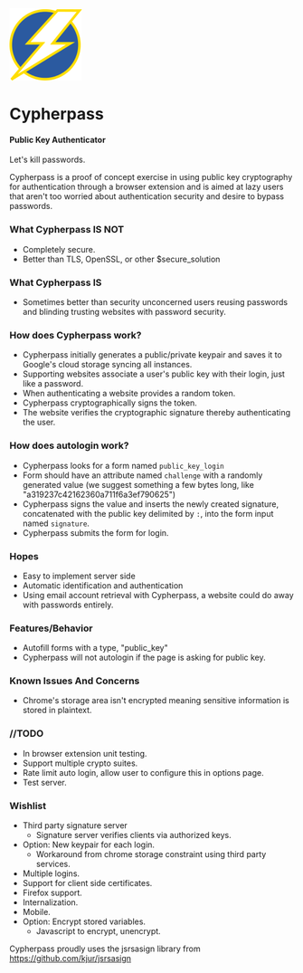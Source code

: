 ![Cypherpass](/plugin/img/cypher_128.png)

# Cypherpass #
#### Public Key Authenticator ####

Let's kill passwords.

Cypherpass is a proof of concept exercise in using public key cryptography for
authentication through a browser extension and is aimed at lazy users that
aren't too worried about authentication security and desire to bypass passwords.

### What Cypherpass **IS NOT**
 * Completely secure.
 * Better than TLS, OpenSSL, or other $secure_solution

### What Cypherpass **IS**
 * Sometimes better than security unconcerned users reusing passwords
   and blinding trusting websites with password security.

### How does Cypherpass work?
* Cypherpass initially generates a public/private keypair and saves it to
  Google's cloud storage syncing all instances.
* Supporting websites associate a user's public key with their login, just like a password.
* When authenticating a website provides a random token.
* Cypherpass cryptographically signs the token.
* The website verifies the cryptographic signature thereby authenticating the
  user.

### How does autologin work?
* Cypherpass looks for a form named `public_key_login`
* Form should have an attribute named `challenge` with a randomly generated
  value (we suggest something a few bytes long, like
  "a319237c42162360a711f6a3ef790625")
* Cypherpass signs the value and inserts the newly created signature,
  concatenated with the public key delimited by `:`, into the form input
  named `signature`.
* Cypherpass submits the form for login.

### Hopes
 * Easy to implement server side
 * Automatic identification and authentication
 * Using email account retrieval with Cypherpass, a website could do away with
   passwords entirely.

### Features/Behavior
* Autofill forms with a type, "public_key"
* Cypherpass will not autologin if the page is asking for public key.

### Known Issues And Concerns
* Chrome's storage area isn't encrypted meaning sensitive information is
  stored in plaintext.

### //TODO
* In browser extension unit testing.
* Support multiple crypto suites.
* Rate limit auto login, allow user to configure this in options page.
* Test server.

### Wishlist
* Third party signature server
  * Signature server verifies clients via authorized keys.
* Option: New keypair for each login.
  * Workaround from chrome storage constraint using third party services.
* Multiple logins.
* Support for client side certificates.
* Firefox support.
* Internalization.
* Mobile.
* Option: Encrypt stored variables.
  * Javascript to encrypt, unencrypt.

Cypherpass proudly uses the jsrsasign library from
https://github.com/kjur/jsrsasign
